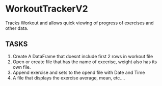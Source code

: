 # WorkoutTrackerV2
Tracks Workout and allows quick viewing of progress of exercises and other data.

TASKS
------
1. Create A DataFrame that doesnt include first 2 rows in workout file
2. Open or create file that has the name of excerise, weight also has its own file.
3. Append exercise and sets to the opend file with Date and Time 
4. A file that displays the exercise average, mean, etc....
